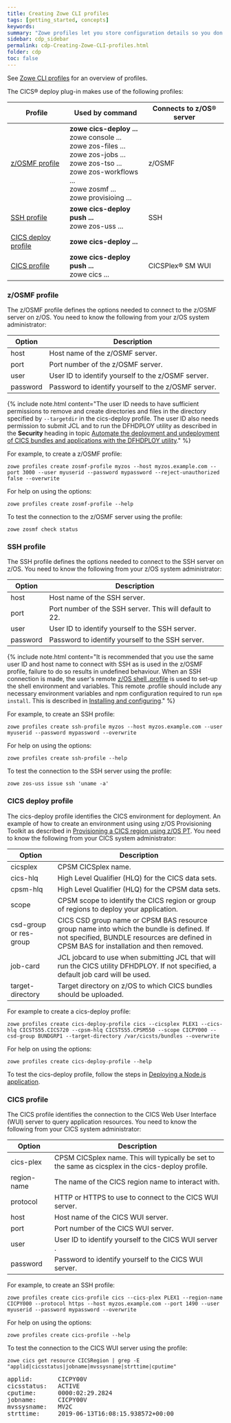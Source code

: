```yaml
---
title: Creating Zowe CLI profiles
tags: [getting_started, concepts]
keywords:
summary: "Zowe profiles let you store configuration details so you don't have to repeat them every time you use a Zowe CLI command."
sidebar: cdp_sidebar
permalink: cdp-Creating-Zowe-CLI-profiles.html
folder: cdp
toc: false
---
```


See [Zowe CLI profiles](cdp-Zowe-CLI-profiles) for an overview of profiles.

The CICS® deploy plug-in makes use of the following profiles:

| Profile                                     | Used by command                                                                                                                                                                                             | Connects to z/OS® server |
| ------------------------------------------- | ----------------------------------------------------------------------------------------------------------------------------------------------------------------------------------------------------------- | ------------------------ |
| [z/OSMF profile](#zosmf-profile)            | **zowe cics-deploy ...** <br /> zowe console ... <br /> zowe zos-files ... <br /> zowe zos-jobs ... <br /> zowe zos-tso ... <br /> zowe zos-workflows ... <br /> zowe zosmf ... <br /> zowe provisioing ... | z/OSMF                   |
| [SSH profile](#ssh-profile)                 | **zowe cics-deploy push ...** <br /> zowe zos-uss ...                                                                                                                                                       | SSH                      |
| [CICS deploy profile](#cics-deploy-profile) | **zowe cics-deploy ...**                                                                                                                                                                                    |                          |
| [CICS profile](#cics-profile)               | **zowe cics-deploy push ...** <br /> zowe cics ...                                                                                                                                                          | CICSPlex® SM WUI         |

### z/OSMF profile

The z/OSMF profile defines the options needed to connect to the z/OSMF server on z/OS. You need to know the following from your z/OS system administrator:

| Option   | Description                                         |
| -------- | --------------------------------------------------- |
| host     | Host name of the z/OSMF server.                     |
| port     | Port number of the z/OSMF server.                   |
| user     | User ID to identify yourself to the z/OSMF server.  |
| password | Password to identify yourself to the z/OSMF server. |

{% include note.html content="The user ID needs to have sufficient permissions to remove and create directories and files in the directory specified by `--targetdir` in the cics-deploy profile. The user ID also needs permission to submit JCL and to run the DFHDPLOY utility as described in the **Security** heading in topic [Automate the deployment and undeployment of CICS bundles and applications with the DFHDPLOY utility](https://www.ibm.com/support/knowledgecenter/SSGMCP_5.5.0/applications/deploying/dfhdploy_overview.html)." %}

For example, to create a z/OSMF profile:

```text
zowe profiles create zosmf-profile myzos --host myzos.example.com --port 3000 --user myuserid --password mypassword --reject-unauthorized false --overwrite
```

For help on using the options:

```text
zowe profiles create zosmf-profile --help
```

To test the connection to the z/OSMF server using the profile:

```text
zowe zosmf check status
```

### SSH profile

The SSH profile defines the options needed to connect to the SSH server on z/OS. You need to know the following from your z/OS system administrator:

| Option   | Description                                             |
| -------- | ------------------------------------------------------- |
| host     | Host name of the SSH server.                            |
| port     | Port number of the SSH server. This will default to 22. |
| user     | User ID to identify yourself to the SSH server.         |
| password | Password to identify yourself to the SSH server.        |

{% include note.html content="It is recommended that you use the same user ID and host name to connect with SSH as is used in the z/OSMF profile, failure to do so results in undefined behaviour. When an SSH connection is made, the user's remote [z/OS shell .profile](https://www.ibm.com/support/knowledgecenter/en/SSLTBW_2.3.0/com.ibm.zos.v2r3.bpxa400/cupro.htm) is used to set-up the shell environment and variables. This remote .profile should include any necessary environment variables and npm configuration required to run `npm install`. This is described in [Installing and configuring](https://www.ibm.com/support/knowledgecenter/SSTRRS_6.0.0/com.ibm.nodejs.zos.v6.doc/install.htm)." %}

For example, to create an SSH profile:

```text
zowe profiles create ssh-profile myzos --host myzos.example.com --user myuserid --password mypassword --overwrite
```

For help on using the options:

```text
zowe profiles create ssh-profile --help
```

To test the connection to the SSH server using the profile:

```text
zowe zos-uss issue ssh 'uname -a'
```

### CICS deploy profile

The cics-deploy profile identifies the CICS environment for deployment. An example of how to create an environment using using z/OS Provisioning Toolkit as described in [Provisioning a CICS region using z/OS PT](cdp-Provisioning-a-CICS-region). You need to know the following from your CICS system administrator:

| Option                 | Description                                                                                                                                                                         |
| ---------------------- | ----------------------------------------------------------------------------------------------------------------------------------------------------------------------------------- |
| cicsplex               | CPSM CICSplex name.                                                                                                                                                                 |
| cics-hlq               | High Level Qualifier \(HLQ\) for the CICS data sets.                                                                                                                                |
| cpsm-hlq               | High Level Qualifier \(HLQ\) for the CPSM data sets.                                                                                                                                |
| scope                  | CPSM scope to identify the CICS region or group of regions to deploy your application.                                                                                              |
| csd-group or res-group | CICS CSD group name or CPSM BAS resource group name into which the bundle is defined. If not specified, BUNDLE resources are defined in CPSM BAS for installation and then removed. |
| job-card               | JCL jobcard to use when submitting JCL that will run the CICS utility DFHDPLOY. If not specified, a default job card will be used.                                                  |
| target-directory       | Target directory on z/OS to which CICS bundles should be uploaded.                                                                                                                  |

For example to create a cics-deploy profile:

```text
zowe profiles create cics-deploy-profile cics --cicsplex PLEX1 --cics-hlq CICSTS55.CICS720 --cpsm-hlq CICSTS55.CPSM550 --scope CICPY000 --csd-group BUNDGRP1 --target-directory /var/cicsts/bundles --overwrite
```

For help on using the options:

```text
zowe profiles create cics-deploy-profile --help
```

To test the cics-deploy profile, follow the steps in [Deploying a Node.js application](cdp-Deploying-a-Nodejs-application).

### CICS profile

The CICS profile identifies the connection to the CICS Web User Interface (WUI) server to query application resources. You need to know the following from your CICS system administrator:

| Option      | Description                                                                                        |
| ----------- | -------------------------------------------------------------------------------------------------- |
| cics-plex   | CPSM CICSplex name. This will typically be set to the same as cicsplex in the cics-deploy profile. |
| region-name | The name of the CICS region name to interact with.                                                 |
| protocol    | HTTP or HTTPS to use to connect to the CICS WUI server.                                            |
| host        | Host name of the CICS WUI server.                                                                  |
| port        | Port number of the CICS WUI server.                                                                |
| user        | User ID to identify yourself to the CICS WUI server .                                              |
| password    | Password to identify yourself to the CICS WUI server.                                              |

For example, to create an SSH profile:

```text
zowe profiles create cics-profile cics --cics-plex PLEX1 --region-name CICPY000 --protocol https --host myzos.example.com --port 1490 --user myuserid --password mypassword --overwrite
```

For help on using the options:

```text
zowe profiles create cics-profile --help
```

To test the connection to the CICS WUI server using the profile:

```text
zowe cics get resource CICSRegion | grep -E "applid|cicsstatus|jobname|mvssysname|strttime|cputime"
```

<pre class="messageText">
applid:       CICPY00V
cicsstatus:   ACTIVE
cputime:      0000:02:29.2824
jobname:      CICPY00V
mvssysname:   MV2C
strttime:     2019-06-13T16:08:15.938572+00:00</pre>
